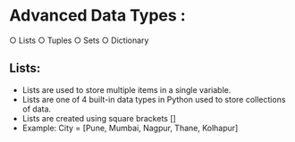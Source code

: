 # Advanced Data Types :
○ Lists
○ Tuples
○ Sets
○ Dictionary
## Lists:
- Lists are used to store multiple items in a single variable.
- Lists are one of 4 built-in data types in Python used to store
collections of data.
- Lists are created using square brackets []
- Example:
    City = [Pune, Mumbai, Nagpur, Thane, Kolhapur]
